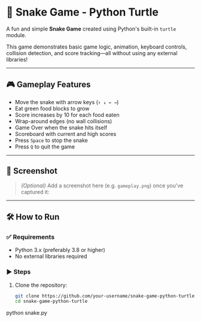 # 🐍 Snake Game - Python Turtle

A fun and simple **Snake Game** created using Python's built-in `turtle` module.

This game demonstrates basic game logic, animation, keyboard controls, collision detection, and score tracking—all without using any external libraries!

---

## 🎮 Gameplay Features

- Move the snake with arrow keys (`↑ ↓ ← →`)
- Eat green food blocks to grow
- Score increases by 10 for each food eaten
- Wrap-around edges (no wall collisions)
- Game Over when the snake hits itself
- Scoreboard with current and high scores
- Press `Space` to stop the snake
- Press `Q` to quit the game

---

## 📸 Screenshot

> *(Optional)* Add a screenshot here (e.g. `gameplay.png`) once you've captured it:


---

## 🛠️ How to Run

### ✅ Requirements
- Python 3.x (preferably 3.8 or higher)
- No external libraries required

### ▶️ Steps
1. Clone the repository:
   ```bash
   git clone https://github.com/your-username/snake-game-python-turtle.git
   cd snake-game-python-turtle


python snake.py
